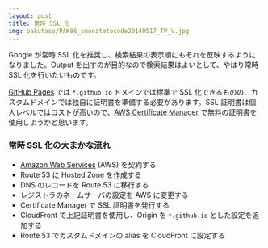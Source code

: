 ```yaml
---
layout: post
title: 常時 SSL 化
img: pakutaso/PAK86_smonitatocode20140517_TP_V.jpg
---
```


Google が常時 SSL 化を推奨し、検索結果の表示順にもそれを反映するようになりました。Output を出すのが目的なので検索結果はよいとして、やはり常時 SSL 化を行いたいものです。

[GitHub Pages](https://pages.github.com/) では `*.github.io` ドメインでは標準で SSL 化できるものの、カスタムドメインでは独自に証明書を準備する必要があります。SSL 証明書は個人レベルではコストが高いので、[AWS Certificate Manager](https://aws.amazon.com/jp/certificate-manager/) で無料の証明書を使用しようかと思います。

### 常時 SSL 化の大まかな流れ

+ [Amazon Web Services](https://aws.amazon.com/jp/) (AWS) を契約する
+ Route 53 に Hosted Zone を作成する
+ DNS のレコードを Route 53 に移行する
+ レジストラのネームサーバの設定を AWS に変更する
+ Certificate Manager で SSL 証明書を発行する
+ CloudFront で上記証明書を使用し、Origin を `*.github.io` とした設定を追加する
+ Route 53 でカスタムドメインの alias を CloudFront に設定する
